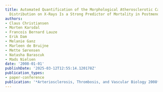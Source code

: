 ```yaml
---
title: Automated Quantification of the Morphological Atherosclerotic Calcification
  Distribution on X-Rays Is a Strong Predictor of Mortality in Postmenopausal Women
authors:
- Claus Christiansen
- Morten Karsdal
- Francois Bernard Lauze
- Erik Dam
- Melanie Ganz
- Marleen de Bruijne
- Mette Sørensen
- Natasha Barascuk
- Mads Nielsen
date: '2008-01-01'
publishDate: '2025-03-12T12:55:14.120178Z'
publication_types:
- paper-conference
publication: '*Arteriosclerosis, Thrombosis, and Vascular Biology 2008*'
---
```

